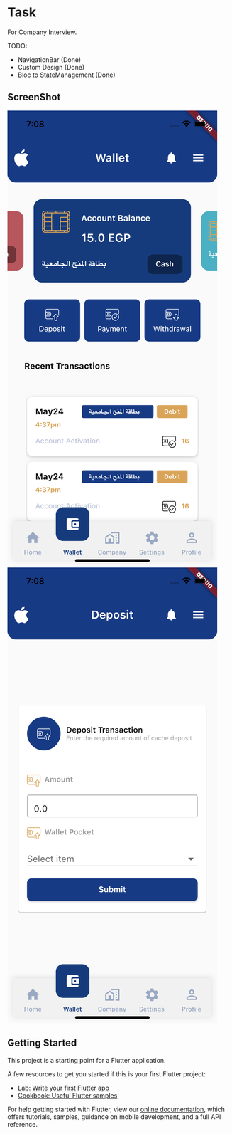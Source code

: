 # Task

For Company Interview.

TODO:

- NavigationBar (Done)
- Custom Design (Done)
- Bloc to StateManagement (Done)


## ScreenShot

![Home Screen](assets/image1.png)
![Deposit Screen](assets/image2.png)


## Getting Started


This project is a starting point for a Flutter application.

A few resources to get you started if this is your first Flutter project:

- [Lab: Write your first Flutter app](https://flutter.dev/docs/get-started/codelab)
- [Cookbook: Useful Flutter samples](https://flutter.dev/docs/cookbook)

For help getting started with Flutter, view our
[online documentation](https://flutter.dev/docs), which offers tutorials,
samples, guidance on mobile development, and a full API reference.
